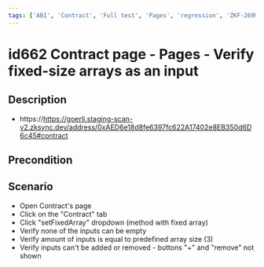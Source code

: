 ```yaml
---
tags: ['ABI', 'Contract', 'Full test', 'Pages', 'regression', 'ZKF-2699', 'Active']
---
```


# id662 Contract page - Pages - Verify fixed-size arrays as an input

## Description
  - https://https://goerli.staging-scan-v2.zksync.dev/address/0xAED6e18d8fe6397fc622A17402e8EB350d6D6c45#contract

## Precondition


## Scenario
- Open Contract's page
- Click on the "Contract" tab
- Click "setFixedArray" dropdown (method with fixed array)
- Verify none of the inputs can be empty
- Verify amount of inputs is equal to predefined array size (3)
- Verify inputs can't be added or removed - buttons "+" and "remove" not shown
